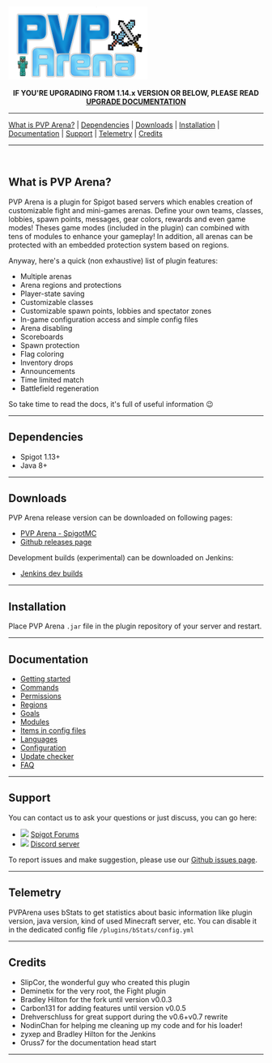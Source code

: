 ![PVP-Arena](doc/images/logo.png)

<p align="center">
    <b>
        IF YOU'RE UPGRADING FROM 1.14.x VERSION OR BELOW, PLEASE READ 
        <a href="doc/update-version.md">UPGRADE DOCUMENTATION</a>
    </b>
</p>

***
[What is PVP Arena?](#What-is-PVP-Arena?) | [Dependencies](#Dependencies) | [Downloads](#Downloads) | 
[Installation](#Installation) | [Documentation](#Documentation) | [Support](#Support) | 
[Telemetry](#Telemetry) | [Credits](#Credits)
***
<br>

## What is PVP Arena?

PVP Arena is a plugin for Spigot based servers which enables creation of customizable fight and mini-games arenas.
Define your own teams, classes, lobbies, spawn points, messages, gear colors, rewards and even game modes!
Theses game modes (included in the plugin) can combined with tens of modules to enhance your gameplay!
In addition, all arenas can be protected with an embedded protection system based on regions.

Anyway, here's a quick (non exhaustive) list of plugin features:
- Multiple arenas
- Arena regions and protections
- Player-state saving
- Customizable classes
- Customizable spawn points, lobbies and spectator zones
- In-game configuration access and simple config files
- Arena disabling
- Scoreboards
- Spawn protection
- Flag coloring
- Inventory drops
- Announcements
- Time limited match
- Battlefield regeneration

So take time to read the docs, it's full of useful information 😉
***

## Dependencies

- Spigot 1.13+
- Java 8+

***

## Downloads

PVP Arena release version can be downloaded on following pages:
- [PVP Arena - SpigotMC](https://www.spigotmc.org/resources/pvp-arena.16584/)
- [Github releases page](https://github.com/Eredrim/pvparena/releases)

Development builds (experimental) can be downloaded on Jenkins:
- [Jenkins dev builds](https://ci.craftyn.com/view/Spigot%20PVP%20Arena/)

***

## Installation

Place PVP Arena `.jar` file in the plugin repository of your server and restart. 

***

## Documentation

- [Getting started](doc/getting-started.md)
- [Commands](doc/commands.md)
- [Permissions](doc/permissions.md)
- [Regions](doc/regions.md)
- [Goals](doc/goals.md)
- [Modules](doc/modules.md)
- [Items in config files](doc/items.md)
- [Languages](doc/languages.md)
- [Configuration](doc/configuration.md)
- [Update checker](doc/update-checker.md)
- [FAQ](doc/faq.md)

***

## Support

You can contact us to ask your questions or just discuss, you can go here:
- <img src="https://www.spigotmc.org/favicon.ico" height="16"></img> [Spigot Forums](https://www.spigotmc.org/threads/pvp-arena.113406/)
- <img src="https://discord.com/assets/07dca80a102d4149e9736d4b162cff6f.ico" height="16"></img> [Discord server](https://discord.gg/43nZYXZ)

To report issues and make suggestion, please use our [Github issues page](https://github.com/Eredrim/pvparena/issues).

***

## Telemetry

PVPArena uses bStats to get statistics about basic information like plugin version, java version,
kind of used Minecraft server, etc. You can disable it in the dedicated config file `/plugins/bStats/config.yml`

***

## Credits

- SlipCor, the wonderful guy who created this plugin
- Deminetix for the very root, the Fight plugin
- Bradley Hilton for the fork until version v0.0.3
- Carbon131 for adding features until version v0.0.5
- Drehverschluss for great support during the v0.6+v0.7 rewrite
- NodinChan for helping me cleaning up my code and for his loader!
- zyxep and Bradley Hilton for the Jenkins
- Oruss7 for the documentation head start

***
